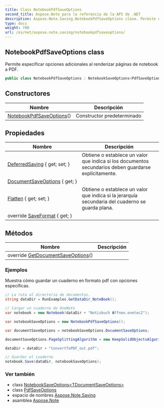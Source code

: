 ```yaml
---
title: Class NotebookPdfSaveOptions
second_title: Aspose.Note para la referencia de la API de .NET
description: Aspose.Note.Saving.NotebookPdfSaveOptions clase. Permite especificar opciones adicionales al renderizar páginas de notebook a PDF.
type: docs
weight: 780
url: /es/net/aspose.note.saving/notebookpdfsaveoptions/
---
```

## NotebookPdfSaveOptions class

Permite especificar opciones adicionales al renderizar páginas de notebook a PDF.

```csharp
public class NotebookPdfSaveOptions : NotebookSaveOptions<PdfSaveOptions>
```

## Constructores

| Nombre | Descripción |
| --- | --- |
| [NotebookPdfSaveOptions](notebookpdfsaveoptions/)() | Constructor predeterminado |

## Propiedades

| Nombre | Descripción |
| --- | --- |
| [DeferredSaving](../../aspose.note.saving/notebooksaveoptions/deferredsaving/) { get; set; } | Obtiene o establece un valor que indica si los documentos secundarios deben guardarse explícitamente. |
| [DocumentSaveOptions](../../aspose.note.saving/notebooksaveoptions-1/documentsaveoptions/) { get; } |  |
| [Flatten](../../aspose.note.saving/notebooksaveoptions/flatten/) { get; set; } | Obtiene o establece un valor que indica si la jerarquía secundaria del cuaderno se guarda plana. |
| override [SaveFormat](../../aspose.note.saving/notebooksaveoptions-1/saveformat/) { get; } |  |

## Métodos

| Nombre | Descripción |
| --- | --- |
| override [GetDocumentSaveOptions](../../aspose.note.saving/notebooksaveoptions-1/getdocumentsaveoptions/)() |  |

### Ejemplos

Muestra cómo guardar un cuaderno en formato pdf con opciones específicas.

```csharp
// La ruta al directorio de documentos.
string dataDir = RunExamples.GetDataDir_NoteBook();

// Cargar un cuaderno de OneNote
var notebook = new Notebook(dataDir + "Notizbuch �ffnen.onetoc2");

var notebookSaveOptions = new NotebookPdfSaveOptions();

var documentSaveOptions = notebookSaveOptions.DocumentSaveOptions;

documentSaveOptions.PageSplittingAlgorithm = new KeepSolidObjectsAlgorithm();

dataDir = dataDir + "ConvertToPDF_out.pdf";

// Guardar el cuaderno
notebook.Save(dataDir, notebookSaveOptions);
```

### Ver también

* class [NotebookSaveOptions&lt;TDocumentSaveOptions&gt;](../notebooksaveoptions-1/)
* class [PdfSaveOptions](../pdfsaveoptions/)
* espacio de nombres [Aspose.Note.Saving](../../aspose.note.saving/)
* asamblea [Aspose.Note](../../)


